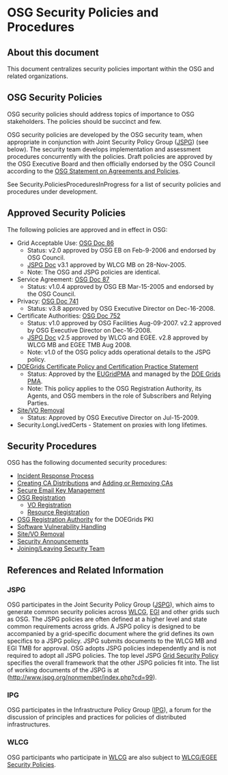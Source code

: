 **OSG Security Policies and Procedures**
========================================

About this document
-------------------

This document centralizes security policies important within the OSG and related organizations.

OSG Security Policies
---------------------

OSG security policies should address topics of importance to OSG stakeholders. The policies should be succinct and few.

OSG security policies are developed by the OSG security team, when appropriate in conjunction with Joint Security Policy Group ([JSPG](http://www.jspg.org/)) (see below). The security team develops implementation and assessment procedures concurrently with the policies. Draft policies are approved by the OSG Executive Board and then officially endorsed by the OSG Council according to the [OSG Statement on Agreements and Policies](http://osg-docdb.opensciencegrid.org/cgi-bin/ShowDocument?docid=539).

See Security.PoliciesProceduresInProgress for a list of security policies and procedures under development.

Approved Security Policies
--------------------------

The following policies are approved and in effect in OSG:

-   Grid Acceptable Use: [OSG Doc 86](http://osg-docdb.opensciencegrid.org/cgi-bin/ShowDocument?docid=86)
    -   Status: v2.0 approved by OSG EB on Feb-9-2006 and endorsed by OSG Council.
    -   [JSPG Doc](https://edms.cern.ch/document/428036) v3.1 approved by WLCG MB on 28-Nov-2005.
    -   Note: The OSG and JSPG policies are identical.
-   Service Agreement: [OSG Doc 87](http://osg-docdb.opensciencegrid.org/cgi-bin/ShowDocument?docid=87)
    -   Status: v1.0.4 approved by OSG EB Mar-15-2005 and endorsed by the OSG Council.
-   Privacy: [OSG Doc 741](http://osg-docdb.opensciencegrid.org/cgi-bin/ShowDocument?docid=741)
    -   Status: v3.8 approved by OSG Executive Director on Dec-16-2008.
-   Certificate Authorities: [OSG Doc 752](http://osg-docdb.opensciencegrid.org/cgi-bin/ShowDocument?docid=752)
    -   Status: v1.0 approved by OSG Facilities Aug-09-2007. v2.2 approved by OSG Executive Director on Dec-16-2008.
    -   [JSPG Doc](https://edms.cern.ch/document/428038) v2.5 approved by WLCG and EGEE. v2.8 approved by WLCG MB and EGEE TMB Aug 2008.
    -   Note: v1.0 of the OSG policy adds operational details to the JSPG policy.
-   [DOEGrids Certificate Policy and Certification Practice Statement](http://www.doegrids.org/Docs/CP-CPS.pdf)
    -   Status: Approved by the [EUGridPMA](http://www.eugridpma.org/) and managed by the [DOE Grids PMA](http://www.doegrids.org/pages/doegridspma.html).
    -   Note: This policy applies to the OSG Registration Authority, its Agents, and OSG members in the role of Subscribers and Relying Parties.
-   [Site/VO Removal ](https://twiki.grid.iu.edu/bin/view/ReleaseDocumentation/Removal)
    -   Status: Approved by OSG Executive Director on Jul-15-2009.
-   Security.LongLivedCerts - Statement on proxies with long lifetimes.

Security Procedures
-------------------

OSG has the following documented security procedures:

-   [Incident Response Process](https://twiki.grid.iu.edu/bin/view/Security/IncidentResponseProcess)
-   [Creating CA Distributions](https://twiki.grid.iu.edu/bin/view/SecurityTeam/CreatingCADistributions) and [Adding or Removing CAs](https://twiki.grid.iu.edu/bin/view/SecurityTeam/AddRemoveCA)
-   [Secure Email Key Management](https://twiki.grid.iu.edu/bin/view/Documentation/SecureEmail)
-   [OSG Registration](https://twiki.grid.iu.edu/bin/view/Operations/OIMRegistrationInstructions)
    -   [VO Registration](https://twiki.grid.iu.edu/bin/view/Operations/SOPVoRegistration-v3)
    -   [Resource Registration](Operations.SOPRsRegistration)
-   [OSG Registration Authority](http://www.opensciencegrid.org/ra/) for the DOEGrids PKI
-   [Software Vulnerability Handling](https://twiki.grid.iu.edu/bin/view/Security/SoftwareVulnerabilityHandling)
-   [Site/VO Removal](https://twiki.grid.iu.edu/bin/view/Documentation/RemovalProcedure)
-   [Security Announcements](https://twiki.grid.iu.edu/bin/view/Security/SecurityAnnouncements)
-   [Joining/Leaving Security Team](https://twiki.grid.iu.edu/bin/view/SecurityTeam/Adding_Removing_Security_Team_Member)

References and Related Information
----------------------------------

### JSPG

OSG participates in the Joint Security Policy Group ([JSPG](http://www.jspg.org/)), which aims to generate common security policies across [WLCG](http://wlcg.web.cern.ch/), [EGI](http://www.egi.eu/) and other grids such as OSG. The JSPG policies are often defined at a higher level and state common requirements across grids. A JSPG policy is designed to be accompanied by a grid-specific document where the grid defines its own specifics to a JSPG policy. JSPG submits documents to the WLCG MB and EGI TMB for approval. OSG adopts JSPG policies independently and is not required to adopt all JSPG policies. The top level JSPG [Grid Security Policy](https://edms.cern.ch/document/428008) specifies the overall framework that the other JSPG policies fit into. The list of working documents of the JSPG is at (http://www.jspg.org/nonmember/index.php?cd=99).

### IPG

OSG participates in the Infrastructure Policy Group ([IPG](http://forge.ogf.org/sf/wiki/do/viewPage/projects.ipg/wiki/HomePage)), a forum for the discussion of principles and practices for policies of distributed infrastructures.

### WLCG

OSG participants who participate in [WLCG](http://lcg.web.cern.ch/lcg/) are also subject to [WLCG/EGEE Security Policies](http://osct.web.cern.ch/osct/policies.html).
